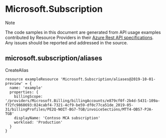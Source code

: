 # Microsoft.Subscription
  
> [!NOTE]
> The code samples in this document are generated from API usage examples contributed by Resource Providers in their [Azure Rest API specifications](https://github.com/Azure/azure-rest-api-specs). Any issues should be reported and addressed in the source.


## microsoft.subscription/aliases

CreateAlias
```bicep
resource exampleResource 'Microsoft.Subscription/aliases@2019-10-01-preview' = {
  name: 'example'
  properties: {
    billingScope: '/providers/Microsoft.Billing/billingAccounts/e879cf0f-2b4d-5431-109a-f72fc9868693:024cabf4-7321-4cf9-be59-df0c77ca51de_2019-05-31/billingProfiles/PE2Q-NOIT-BG7-TGB/invoiceSections/MTT4-OBS7-PJA-TGB'
    displayName: 'Contoso MCA subscription'
    workload: 'Production'
  }
}
```
